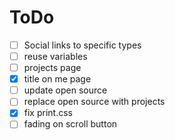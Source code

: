 # ToDo

- [ ] Social links to specific types
- [ ] reuse variables
- [ ] projects page
- [x] title on me page
- [ ] update open source
- [ ] replace open source with projects
- [x] fix print.css
- [ ] fading on scroll button
